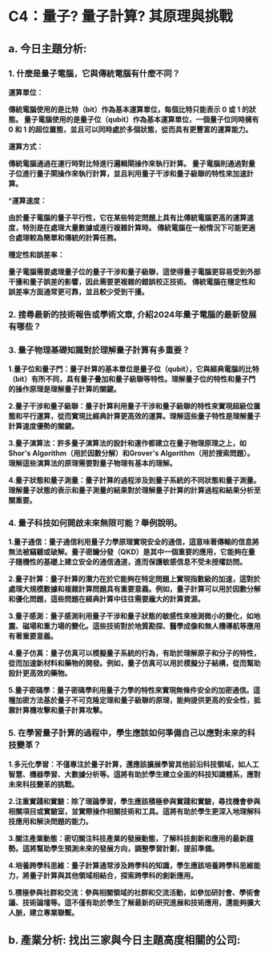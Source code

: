 # C4：量子? 量子計算? 其原理與挑戰
## a. 今日主題分析:

### 1. 什麼是量子電腦，它與傳統電腦有什麼不同？

**運算單位：**

**傳統電腦使用的是比特（bit）作為基本運算單位，每個比特只能表示 0 或 1 的狀態。
量子電腦使用的是量子位（qubit）作為基本運算單位，一個量子位同時擁有 0 和 1 的超位置態，並且可以同時處於多個狀態，從而具有更豐富的運算能力。**

**運算方式：**

**傳統電腦通過在運行時對比特進行邏輯閘操作來執行計算。
量子電腦則通過對量子位進行量子閘操作來執行計算，並且利用量子干涉和量子級聯的特性來加速計算。**

***運算速度：**

**由於量子電腦的量子平行性，它在某些特定問題上具有比傳統電腦更高的運算速度，特別是在處理大量數據或進行複雜計算時。
傳統電腦在一般情況下可能更適合處理較為簡單和傳統的計算任務。**

**穩定性和誤差率：**

**量子電腦需要處理量子位的量子干涉和量子級聯，這使得量子電腦更容易受到外部干擾和量子誤差的影響，因此需要更複雜的錯誤校正技術。
傳統電腦在穩定性和誤差率方面通常更可靠，並且較少受到干擾。**

### 2. 搜尋最新的技術報告或學術文章, 介紹2024年量子電腦的最新發展有哪些？



### 3. 量子物理基礎知識對於理解量子計算有多重要？

**1.量子位和量子門：量子計算的基本單位是量子位（qubit），它與經典電腦的比特（bit）有所不同，具有量子叠加和量子級聯等特性。理解量子位的特性和量子門的操作原理是理解量子計算的關鍵。**

**2.量子干涉和量子級聯：量子計算利用量子干涉和量子級聯的特性來實現超級位置態和平行運算，從而實現比經典計算更高效的運算。理解這些量子特性是理解量子計算速度優勢的關鍵。**

**3.量子演算法：許多量子演算法的設計和運作都建立在量子物理原理之上，如Shor's Algorithm（用於因數分解）和Grover's Algorithm（用於搜索問題）。理解這些演算法的原理需要對量子物理有基本的理解。**

**4.量子狀態和量子測量：量子計算的過程涉及到量子系統的不同狀態和量子測量。理解量子狀態的表示和量子測量的結果對於理解量子計算的計算過程和結果分析至關重要。**

### 4. 量子科技如何開啟未來無限可能？舉例說明。

**1.量子通信：量子通信利用量子力學原理實現安全的通信，這意味著傳輸的信息將無法被竊聽或破解。量子密鑰分發（QKD）是其中一個重要的應用，它能夠在量子隨機性的基礎上建立安全的通信通道，進而保護敏感信息不受未授權訪問。**

**2.量子計算：量子計算的潛力在於它能夠在特定問題上實現指數級的加速，這對於處理大規模數據和複雜計算問題具有重要意義。例如，量子計算可以用於因數分解和優化問題，這些問題在經典計算中往往需要龐大的計算資源。**

**3.量子感測：量子感測利用量子干涉和量子狀態的敏感性來檢測微小的變化，如地震、磁場和重力場的變化。這些技術對於地質勘探、醫學成像和無人機導航等應用有著重要意義。**

**4.量子仿真：量子仿真可以模擬量子系統的行為，有助於理解原子和分子的特性，從而加速新材料和藥物的開發。例如，量子仿真可以用於模擬分子結構，從而幫助設計更高效的藥物。**

**5.量子密碼學：量子密碼學利用量子力學的特性來實現無條件安全的加密通信。這種加密方法基於量子不可克隆定理和量子級聯的原理，能夠提供更高的安全性，抵禦計算機攻擊和量子計算攻擊。**

### 5. 在學習量子計算的過程中，學生應該如何準備自己以應對未來的科技變革？

**1.多元化學習：不僅專注於量子計算，還應該擴展學習其他前沿科技領域，如人工智慧、機器學習、大數據分析等。這將有助於學生建立全面的科技知識體系，應對未來科技變革的挑戰。**

**2.注重實踐和實驗：除了理論學習，學生應該積極參與實踐和實驗，尋找機會參與相關項目或實驗室，並實際操作相關技術和工具。這將有助於學生更深入地理解科技應用和解決問題的能力。**

**3.關注產業動態：密切關注科技產業的發展動態，了解科技創新和應用的最新趨勢。這將幫助學生預測未來的發展方向，調整學習計劃，提前準備。**

**4.培養跨學科思維：量子計算通常涉及跨學科的知識，學生應該培養跨學科思維能力，將量子計算與其他領域相結合，探索跨學科的創新應用。**

**5.積極參與社群和交流：參與相關領域的社群和交流活動，如參加研討會、學術會議、技術論壇等。這不僅有助於學生了解最新的研究進展和技術應用，還能夠擴大人脈，建立專業聯繫。**

## b. 產業分析: 找出三家與今日主題高度相關的公司:
